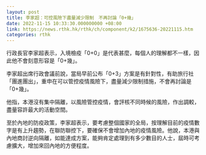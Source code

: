 ```yaml
---
layout: post
title: 李家超：可控風險下盡量減少限制　不再討論「0+幾」
date: 2022-11-15 10:33:30.000000000 +08:00
link: https://news.rthk.hk/rthk/ch/component/k2/1675636-20221115.htm
categories: rthk
---
```


行政長官李家超表示，入境檢疫「0+0」是代表甚麼，每個人的理解都不一樣，因此他不會刻意形容是「0+幾」。

李家超出席行政會議前說，當局早前公布「0+3」方案是有針對性，有助旅行社「團進團出」，重申在可以管控疫情風險下，盡量減少限制措施，不會再討論是「0+幾」。

他指，本港沒有集中隔離，以風險管控疫情，會評核不同時候的風險，作出調較，盡量容許最大的活動空間。

至於內地的防疫政策，李家超表示，要考慮整個國家的全局，按理解目前的疫情數字是有上升趨勢，在聯防聯控下，要確保不會增加內地的疫情風險。他說，本港與內地商討逆向隔離，如能達成方案，能夠肯定處理到有多少數目的人士，屆時可考慮擴大，增加來回內地的方便程度。
